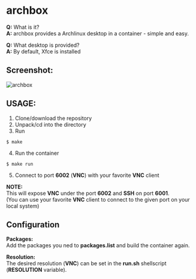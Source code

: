 # archbox

**Q:** What is it?  
**A:** archbox provides a Archlinux desktop in a container - simple and easy.  

**Q:** What desktop is provided?   
**A:** By default, Xfce is installed

## Screenshot:
![archbox](https://user-images.githubusercontent.com/37046652/202692379-9d49decc-7a1d-490d-886f-31b5f8fdb884.png)

## USAGE:   
1. Clone/download the repository
2. Unpack/cd into the directory
3. Run
```
$ make
```
4. Run the container
```
$ make run
```
5. Connect to port **6002** (**VNC**) with your favorite **VNC** client

**NOTE:**  
This will expose **VNC** under the port **6002** and **SSH** on port **6001**.  
(You can use your favorite **VNC** client to connect to the given port on your local system)

## Configuration
**Packages:**   
Add the packages you ned to **packages.list** and build the container again.  
  
**Resolution:**   
The desired resolution (**VNC**) can be set in the **run.sh** shellscript (**RESOLUTION** variable).  
